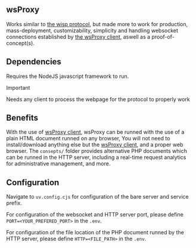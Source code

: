 ## wsProxy
Works similar to [the wisp protocol](https://wisp.mercurywork.shop), but made more to work for production, mass-deployment, customizability, simplicity and handling websocket connections established by [the wsProxy client](https://github.com/yotsubabeat), aswell as a proof-of-concept(s).
## Dependencies
Requires the NodeJS javascript framework to run.
> [!IMPORTANT]
> Needs any client to process the webpage for the protocol to properly work

## Benefits
With the use of [wsProxy client](https://github.com/yotsubabeat), wsProxy can be runned with the use of a plain HTML document runned on any browser,
You will not need to install/download anything else but the [wsProxy client](https://github.com/yotsubabeat), and a proper web browser.
The `consepts/` folder provides alternative PHP documents which can be runned in the HTTP server, including a real-time request analytics for administrative management, and more.

## Configuration
Navigate to `uv.config.cjs` for configuration of the bare server and service prefix.

For configuration of the websocket and HTTP server port, please define `PORT=<YOUR_PREFERED_PORT>` in the `.env`.

For configuration of the file location of the PHP document runned by the HTTP server, please define `HTTP=<FILE_PATH>` in the `.env`.
